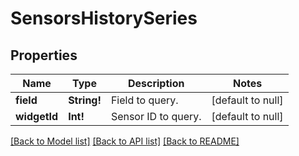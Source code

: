 # SensorsHistorySeries

## Properties
Name | Type | Description | Notes
------------ | ------------- | ------------- | -------------
**field** | **String!** | Field to query. | [default to null]
**widgetId** | **Int!** | Sensor ID to query. | [default to null]

[[Back to Model list]](../README.md#documentation-for-models) [[Back to API list]](../README.md#documentation-for-api-endpoints) [[Back to README]](../README.md)


